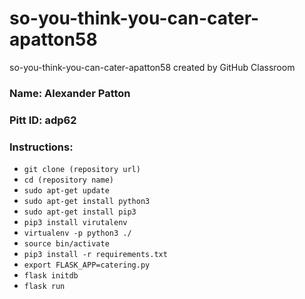 # so-you-think-you-can-cater-apatton58
so-you-think-you-can-cater-apatton58 created by GitHub Classroom
### Name: Alexander Patton
### Pitt ID: adp62
### Instructions:
* `git clone (repository url)`
* `cd (repository name)`
* `sudo apt-get update`
* `sudo apt-get install python3`
* `sudo apt-get install pip3`
* `pip3 install virutalenv`
* `virtualenv -p python3 ./`
* `source bin/activate`
* `pip3 install -r requirements.txt`
* `export FLASK_APP=catering.py`
* `flask initdb`
* `flask run`
